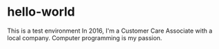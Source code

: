 # hello-world
This is a test environment
In 2016, I'm a Customer Care Associate with a local company.  Computer programming is my passion.
